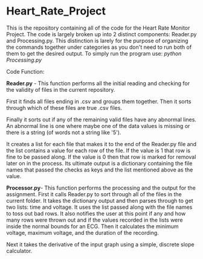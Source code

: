 # Heart_Rate_Project


This is the repository containing all of the code for the Heart Rate Monitor Project.
The code is largely broken up into 2 distinct components: Reader.py and Processing.py.
This distinction is larely for the purpose of organizing the commands together under categories
as you don't need to run both of them to get the desired output.
To simply run the program use: *python Processing.py*

Code Function:

**Reader.py** - This function performs all the initial reading and checking for the validity of files
in the current repository. 

First it finds all files ending in .csv and groups them together. Then
it sorts through which of these files are true .csv files. 

Finally it sorts out if any of the
remaining valid files have any abnormal lines. An abnormal line is one where maybe one of the data
values is missing or there is a string (of words not a string like '5'). 

It creates a list for each file that makes it to the end of the Reader.py file and the list contains 
a value for each row of the file. If the value is 1 that row is fine to be passed along. If the value 
is 0 then that row is marked for removal later on in the process. Its ultimate output is a dictionary
containing the file names that passed the checks as keys and the list mentioned above as the value.

**Processor.py**- This function performs the processing and the output for the assignment. First it calls
Reader.py to sort through all of the files in the current folder. It takes the dictionary output and
then parses through to get two lists: time and voltage. It uses the list passed along with the file
names to toss out bad rows. It also notifies the user at this point if any and how many rows were
thrown out and if the values recorded in the lists were inside the normal bounds for an ECG. Then it
calculates the minimum voltage, maximum voltage, and the duration of the recording. 

Next it takes the derivative of the input graph using a simple, discrete slope calculator. 